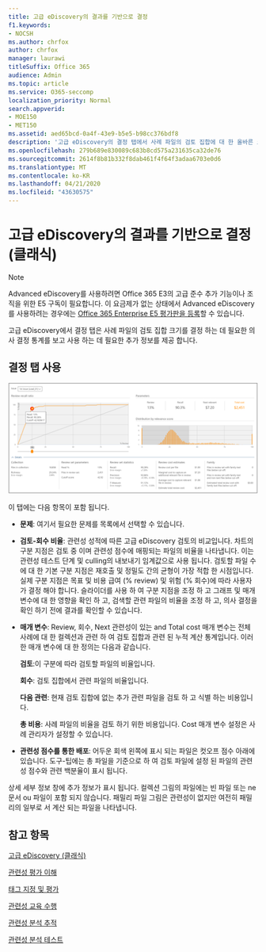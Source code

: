 ```yaml
---
title: 고급 eDiscovery의 결과를 기반으로 결정
f1.keywords:
- NOCSH
ms.author: chrfox
author: chrfox
manager: laurawi
titleSuffix: Office 365
audience: Admin
ms.topic: article
ms.service: O365-seccomp
localization_priority: Normal
search.appverid:
- MOE150
- MET150
ms.assetid: aed65bcd-0a4f-43e9-b5e5-b98cc376bdf8
description: '고급 eDiscovery의 결정 탭에서 사례 파일의 검토 집합에 대 한 올바른 크기를 결정 하는 데 도움이 되는 데이터를 제공 하는 방법을 알아봅니다. '
ms.openlocfilehash: 279b689e830089c683b8cd575a231635ca32de76
ms.sourcegitcommit: 2614f8b81b332f8dab461f4f64f3adaa6703e0d6
ms.translationtype: MT
ms.contentlocale: ko-KR
ms.lasthandoff: 04/21/2020
ms.locfileid: "43630575"
---
```

# <a name="decision-based-on-the-results-in-advanced-ediscovery-classic"></a>고급 eDiscovery의 결과를 기반으로 결정 (클래식)

> [!NOTE]
> Advanced eDiscovery를 사용하려면 Office 365 E3의 고급 준수 추가 기능이나 조직을 위한 E5 구독이 필요합니다. 이 요금제가 없는 상태에서 Advanced eDiscovery를 사용하려는 경우에는 [Office 365 Enterprise E5 평가판을 등록](https://go.microsoft.com/fwlink/p/?LinkID=698279)할 수 있습니다. 
  
 고급 eDiscovery에서 결정 탭은 사례 파일의 검토 집합 크기를 결정 하는 데 필요한 의사 결정 통계를 보고 사용 하는 데 필요한 추가 정보를 제공 합니다. 
  
## <a name="using-the-decide-tab"></a>결정 탭 사용

![관련성을 결정](../media/f32fed89-f3b5-404a-90c7-ea25d2eb58a9.png)
  
이 탭에는 다음 항목이 포함 됩니다.
  
- **문제**: 여기서 필요한 문제를 목록에서 선택할 수 있습니다. 
    
- **검토-회수 비율**: 관련성 성적에 따른 고급 eDiscovery 검토의 비교입니다. 차트의 구분 지점은 검토 중 이며 관련성 점수에 매핑되는 파일의 비율을 나타냅니다. 이는 관련성 테스트 단계 및 culling의 내보내기 임계값으로 사용 됩니다. 검토할 파일 수에 대 한 기본 구분 지점은 재호출 및 정밀도 간의 균형이 가장 적합 한 시점입니다. 실제 구분 지점은 목표 및 비용 급여 (% review) 및 위험 (% 회수)에 따라 사용자가 결정 해야 합니다. 슬라이더를 사용 하 여 구분 지점을 조정 하 고 그래프 및 매개 변수에 대 한 영향을 확인 하 고, 검색할 관련 파일의 비율을 조정 하 고, 의사 결정을 확인 하기 전에 결과를 확인할 수 있습니다.
    
- **매개 변수**: Review, 회수, Next 관련성이 있는 and Total cost 매개 변수는 전체 사례에 대 한 컬렉션과 관련 하 여 검토 집합과 관련 된 누적 계산 통계입니다. 이러한 매개 변수에 대 한 정의는 다음과 같습니다.
    
    **검토**:이 구분에 따라 검토할 파일의 비율입니다. 
    
    **회수**: 검토 집합에서 관련 파일의 비율입니다. 
    
    **다음 관련**: 현재 검토 집합에 없는 추가 관련 파일을 검토 하 고 식별 하는 비용입니다. 
    
    **총 비용**: 사례 파일의 비율을 검토 하기 위한 비용입니다. Cost 매개 변수 설정은 사례 관리자가 설정할 수 있습니다.
    
- **관련성 점수를 통한 배포**: 어두운 회색 왼쪽에 표시 되는 파일은 컷오프 점수 아래에 있습니다. 도구-팁에는 총 파일을 기준으로 하 여 검토 파일에 설정 된 파일의 관련성 점수와 관련 백분율이 표시 됩니다.
    
상세 세부 정보 창에 추가 정보가 표시 됩니다. 컬렉션 그림의 파일에는 빈 파일 또는 ne문서 ou 파일이 포함 되지 않습니다. 패밀리 파일 그림은 관련성이 없지만 여전히 패밀리의 일부로 서 계산 되는 파일을 나타냅니다.
  
## <a name="see-also"></a>참고 항목

[고급 eDiscovery (클래식)](office-365-advanced-ediscovery.md)
  
[관련성 평가 이해](assessment-in-relevance-in-advanced-ediscovery.md)
  
[태그 지정 및 평가](tagging-and-relevance-training-in-advanced-ediscovery.md)
  
[관련성 교육 수행](tagging-and-assessment-in-advanced-ediscovery.md)
  
[관련성 분석 추적](track-relevance-analysis-in-advanced-ediscovery.md)
  
[관련성 분석 테스트](test-relevance-analysis-in-advanced-ediscovery.md)

